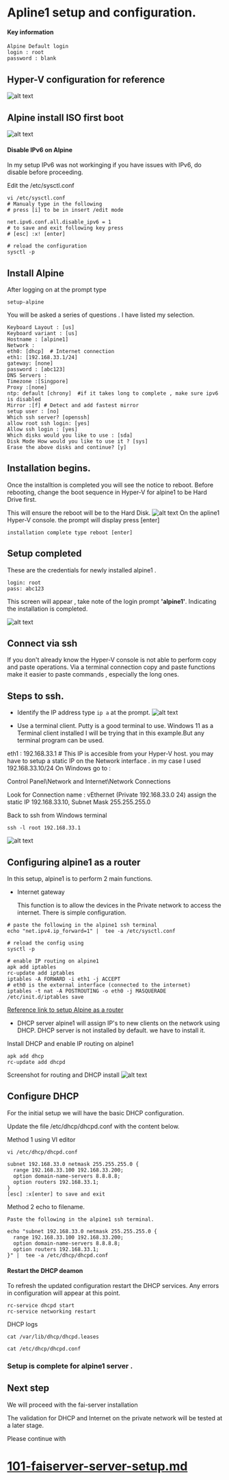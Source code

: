 # Apline1 setup and configuration.

#### Key information
```
Alpine Default login
login : root
password : blank
```
## Hyper-V configuration for reference
![alt text](./screenshots/Alpine1-screenshots/Hyper-V-alpine1-config-overview.png)


## Alpine install ISO first boot
![alt text](./screenshots/Alpine1-screenshots/Alpine-boot-from-alpine-install-iso.png)


#### Disable IPv6 on Alpine 
In my setup IPv6 was not workinging if you have issues with IPv6, do disable before proceeding.

 Edit the /etc/sysctl.conf

```
vi /etc/sysctl.conf
# Manualy type in the following
# press [i] to be in insert /edit mode

net.ipv6.conf.all.disable_ipv6 = 1
# to save and exit following key press
# [esc] :x! [enter]

# reload the configuration
sysctl -p
```

## Install Alpine 
After logging on at the prompt type 
``` 
setup-alpine
``` 
You will be asked a series of questions . I have listed my selection.
```
Keyboard Layout : [us]
Keyboard variant : [us]
Hostname : [alpine1]
Network :
eth0: [dhcp]  # Internet connection
eth1: [192.168.33.1/24]
gateway: [none]
password : [abc123]
DNS Servers :
Timezone :[Singpore]
Proxy :[none]
ntp: default [chrony]  #if it takes long to complete , make sure ipv6 is disabled
Mirror :[f] # Detect and add fastest mirror
setup user : [no]
Which ssh server? [openssh]
allow root ssh login: [yes]
Allow ssh login : [yes]
Which disks would you like to use : [sda]
Disk Mode How would you like to use it ? [sys]
Erase the above disks and continue? [y]
```

## Installation begins.
Once the installtion is completed you will see the notice to reboot.
Before rebooting, change the boot sequence in Hyper-V for alpine1 to be Hard Drive first.

This will ensure the reboot will be to the Hard Disk.
![alt text](./screenshots/Alpine1-screenshots/Hyper-V-alpine2-boot-sequence-change-after-alpine-setup-completed.png)
On the apline1 Hyper-V console.
the prompt will display press [enter]
```
installation complete type reboot [enter]
```

## Setup completed 


These are the credentials for newly installed alpine1 . 
```
login: root
pass: abc123
```
This screen will appear , take note of the login prompt **'alpine1'**. Indicating the installation is completed.

![alt text](./screenshots/Alpine1-screenshots/vmconnect_odjAAmfYDN.png)
## Connect via ssh
If you don't already know the Hyper-V console is not able to perform copy and paste operations. Via a terminal connection copy and paste functions make it easier to paste commands , especially the long ones.

## Steps to ssh.
- Identify the IP address  type `ip a` at the prompt.
![alt text](./screenshots/Alpine1-screenshots/alpine-get-ip-address.png)

- Use a terminal client. Putty is a good terminal to use. Windows 11 as a Terminal client installed I will be trying that in this example.But any terminal program can be used.

eth1 : 192.168.33.1 # This IP is accesible from your Hyper-V host.
 you may have to setup a static IP on the Network interface .
 in my case I used 192.168.33.10/24
 On Windows go to :
 
 Control Panel\Network and Internet\Network Connections
 
 Look for Connection name : vEthernet (Private 192.168.33.0 24)
 assign the static IP  192.168.33.10, Subnet Mask 255.255.255.0 

 
Back to ssh from Windows terminal
```
ssh -l root 192.168.33.1
```
![alt text](./screenshots/Alpine1-screenshots/WindowsTerminal_ssh-alpine1.png)


## Configuring alpine1 as a router
In this setup, alpine1 is to perform 2 main functions.
- Internet gateway

  This function is to allow the devices in the Private network to access the internet. There is simple configuration.

```
# paste the following in the alpine1 ssh terminal
echo "net.ipv4.ip_forward=1" |  tee -a /etc/sysctl.conf

# reload the config using
sysctl -p

# enable IP routing on alpine1
apk add iptables
rc-update add iptables
iptables -A FORWARD -i eth1 -j ACCEPT
# eth0 is the external interface (connected to the internet)
iptables -t nat -A POSTROUTING -o eth0 -j MASQUERADE
/etc/init.d/iptables save

```

[Reference link to setup Alpine as a router](https://cylab.be/blog/221/a-light-nat-router-and-dhcp-server-with-alpine-linux)


- DHCP server 
  alpine1 will assign IP's to new clients on the network using DHCP.
  DHCP server is not installed by default. we have to install it.

Install DHCP and enable IP routing  on alpine1 
```
apk add dhcp
rc-update add dhcpd

```
Screenshot for routing and DHCP install 
![alt text](./screenshots/Alpine1-screenshots/WindowsTerminal_enable-routing-and-dhcp.png)

## Configure DHCP
For the initial setup we will have the basic DHCP configuration.

Update the file /etc/dhcp/dhcpd.conf with the content below.

Method 1 using VI editor
```
vi /etc/dhcp/dhcpd.conf

subnet 192.168.33.0 netmask 255.255.255.0 {
  range 192.168.33.100 192.168.33.200;
  option domain-name-servers 8.8.8.8;
  option routers 192.168.33.1;
}
[esc] :x[enter] to save and exit
```
Method 2 echo to filename.
```
Paste the following in the alpine1 ssh terminal.

echo "subnet 192.168.33.0 netmask 255.255.255.0 {
  range 192.168.33.100 192.168.33.200;
  option domain-name-servers 8.8.8.8;
  option routers 192.168.33.1;
}" |  tee -a /etc/dhcp/dhcpd.conf

```
#### Restart the DHCP deamon
To refresh the updated configuration restart the DHCP services.
Any errors in configuration will appear at this point.
```
rc-service dhcpd start
rc-service networking restart
```
DHCP logs
```
cat /var/lib/dhcp/dhcpd.leases

cat /etc/dhcp/dhcpd.conf
```

### Setup is complete  for alpine1 server .


## Next step

We will proceed with the fai-server installation 

The validation for DHCP and Internet on the private network will be tested at a later stage.

Please continue with 
# [101-faiserver-server-setup.md](./101-faiserver-server-setup.md)
